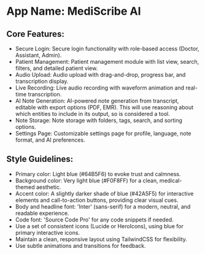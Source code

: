 # **App Name**: MediScribe AI

## Core Features:

- Secure Login: Secure login functionality with role-based access (Doctor, Assistant, Admin).
- Patient Management: Patient management module with list view, search, filters, and detailed patient view.
- Audio Upload: Audio upload with drag-and-drop, progress bar, and transcription display.
- Live Recording: Live audio recording with waveform animation and real-time transcription.
- AI Note Generation: AI-powered note generation from transcript, editable with export options (PDF, EMR). This will use reasoning about which entities to include in its output, so is considered a tool.
- Note Storage: Note storage with folders, tags, search, and sorting options.
- Settings Page: Customizable settings page for profile, language, note format, and AI preferences.

## Style Guidelines:

- Primary color: Light blue (#64B5F6) to evoke trust and calmness.
- Background color: Very light blue (#F0F8FF) for a clean, medical-themed aesthetic.
- Accent color: A slightly darker shade of blue (#42A5F5) for interactive elements and call-to-action buttons, providing clear visual cues.
- Body and headline font: 'Inter' (sans-serif) for a modern, neutral, and readable experience.
- Code font: 'Source Code Pro' for any code snippets if needed.
- Use a set of consistent icons (Lucide or HeroIcons), using blue for primary interactive icons.
- Maintain a clean, responsive layout using TailwindCSS for flexibility.
- Use subtle animations and transitions for feedback.